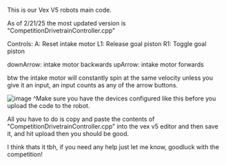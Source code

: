 This is our Vex V5 robots main code.

As of 2/21/25 the most updated version is "CompetitionDrivetrainController.cpp"

Controls:
  A: Reset intake motor
  L1: Release goal piston
  R1: Toggle goal piston

  downArrow: intake motor backwards
  upArrow: intake motor forwards

  btw the intake motor will constantly spin at the same velocity unless you give it an input, an input counts as any of the arrow buttons.


  
![image](https://github.com/user-attachments/assets/bee00c6a-11d5-4f2f-9843-7e871c9a78e4)
^Make sure you have the devices configured like this before you upload the code to the robot.

All you have to do is copy and paste the contents of "CompetitionDrivetrainController.cpp" into the vex v5 editor and then save it, and hit  upload then you should be good.

I think thats it tbh, if you need any help just let me know, goodluck with the competition!

